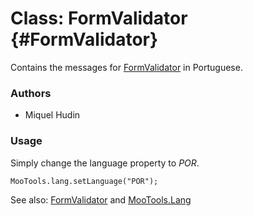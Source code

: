 Class: FormValidator {#FormValidator}
=====================================

Contains the messages for [FormValidator][] in Portuguese.

### Authors

* Miquel Hudin

### Usage

Simply change the language property to *POR*.

	MooTools.lang.setLanguage("POR");

See also: [FormValidator][] and [MooTools.Lang][]

[FormValidator]: http://www.mootools.net/more/docs/Forms/FormValidator#FormValidator
[MooTools.Lang]: http://www.mootools.net/more/docs/Core/MooTools.Lang